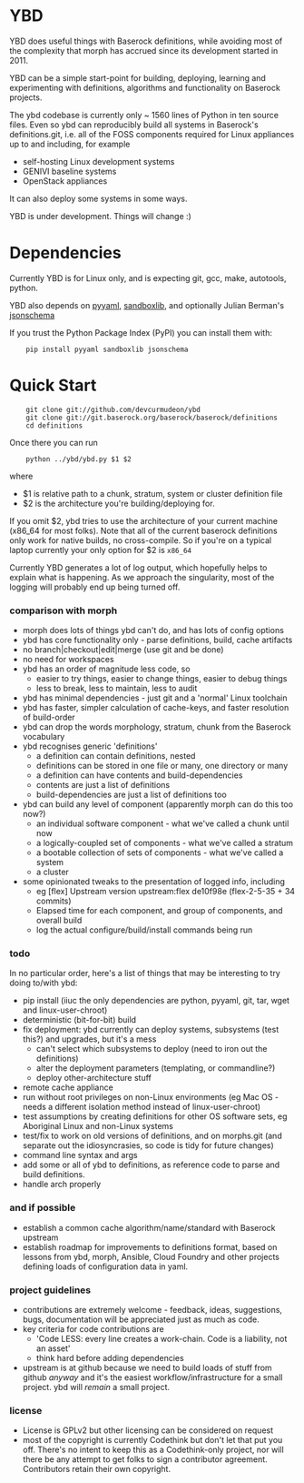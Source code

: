 # YBD

YBD does useful things with Baserock definitions, while avoiding most
of the complexity that morph has accrued since its development started in 2011.

YBD can be a simple start-point for building, deploying, learning and
experimenting with definitions, algorithms and functionality on Baserock
projects.

The ybd codebase is currently only ~ 1560 lines of Python in ten source files.
Even so ybd can reproducibly build all systems in Baserock's definitions.git,
i.e. all of the FOSS components required for Linux appliances up to and
including, for example

- self-hosting Linux development systems
- GENIVI baseline systems
- OpenStack appliances

It can also deploy some systems in some ways.

YBD is under development. Things will change :)

# Dependencies

Currently YBD is for Linux only, and is expecting git, gcc, make, autotools, python.

YBD also depends on [pyyaml](http://pyyaml.org/wiki/PyYAML),
[sandboxlib](https://github.com/CodethinkLabs/sandboxlib),
and optionally Julian Berman's
[jsonschema](https://github.com/Julian/jsonschema)

If you trust the Python Package Index (PyPI) you can install them with:

```
    pip install pyyaml sandboxlib jsonschema
```

# Quick Start

```
    git clone git://github.com/devcurmudeon/ybd
    git clone git://git.baserock.org/baserock/baserock/definitions
    cd definitions
```
Once there you can run
```
    python ../ybd/ybd.py $1 $2
```

where

- $1 is relative path to a chunk, stratum, system or cluster definition file
- $2 is the architecture you're building/deploying for. 

If you omit $2, ybd tries to use the architecture of your current machine
(x86_64 for most folks). Note that all of the current baserock definitions only
work for native builds, no cross-compile. So if you're on a typical laptop
currently your only option for $2 is `x86_64`

Currently YBD generates a lot of log output, which hopefully helps to explain what is happening. As we approach the singularity, most of the logging will probably end up being turned off.

### comparison with morph

- morph does lots of things ybd can't do, and has lots of config options
- ybd has core functionality only - parse definitions, build, cache artifacts
- no branch|checkout|edit|merge (use git and be done)
- no need for workspaces
- ybd has an order of magnitude less code, so
  - easier to try things, easier to change things, easier to debug things
  - less to break, less to maintain, less to audit
- ybd has minimal dependencies - just git and a 'normal' Linux toolchain
- ybd has faster, simpler calculation of cache-keys, and faster resolution of
  build-order
- ybd can drop the words morphology, stratum, chunk from the Baserock vocabulary
- ybd recognises generic 'definitions'
  - a definition can contain definitions, nested
  - definitions can be stored in one file or many, one directory or many
  - a definition can have contents and build-dependencies
  - contents are just a list of definitions
  - build-dependencies are just a list of definitions too
- ybd can build any level of component (apparently morph can do this too now?)
  - an individual software component - what we've called a chunk until now
  - a logically-coupled set of components - what we've called a stratum
  - a bootable collection of sets of components - what we've called a system
  - a cluster
- some opinionated tweaks to the presentation of logged info, including
  - eg [flex] Upstream version upstream:flex de10f98e (flex-2-5-35 + 34 commits)
  - Elapsed time for each component, and group of components, and overall build
  - log the actual configure/build/install commands being run

### todo

In no particular order, here's a list of things that may be interesting to try
doing to/with ybd:
- pip install (iiuc the only dependencies are python, pyyaml, git, tar, wget
  and linux-user-chroot)
- deterministic (bit-for-bit) build
- fix deployment: ybd currently can deploy systems, subsystems (test this?) 
  and upgrades, but it's a mess
  - can't select which subsystems to deploy (need to iron out the definitions)
  - alter the deployment parameters (templating, or commandline?)
  - deploy other-architecture stuff
- remote cache appliance
- run without root privileges on non-Linux environments (eg Mac OS - needs a
  different isolation method instead of linux-user-chroot)
- test assumptions by creating definitions for other OS software sets, eg
  Aboriginal Linux and non-Linux systems
- test/fix to work on old versions of definitions, and on morphs.git
  (and separate out the idiosyncrasies, so code is tidy for future changes)
- command line syntax and args
- add some or all of ybd to definitions, as reference code to parse and build
  definitions.
- handle arch properly

### and if possible

- establish a common cache algorithm/name/standard with Baserock upstream
- establish roadmap for improvements to definitions format, based on lessons
  from ybd, morph, Ansible, Cloud Foundry and other projects defining loads of
  configuration data in yaml.

### project guidelines

- contributions are extremely welcome - feedback, ideas, suggestions, bugs,
  documentation will be appreciated just as much as code.
- key criteria for code contributions are
  - 'Code LESS: every line creates a work-chain. Code is a liability, not an 
    asset'
  - think hard before adding dependencies
- upstream is at github because we need to build loads of stuff from github
  *anyway* and it's the easiest workflow/infrastructure for a small project.
  ybd will *remain* a small project.

### license

- License is GPLv2 but other licensing can be considered on request
- most of the copyright is currently Codethink but don't let that put you off.
  There's no intent to keep this as a Codethink-only project, nor will there be
  any attempt to get folks to sign a contributor agreement.
  Contributors retain their own copyright.

